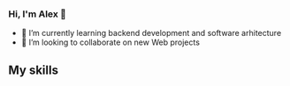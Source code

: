 ### Hi, I'm Alex 👋
- 🌱 I’m currently learning backend development and software arhitecture
- 👯 I’m looking to collaborate on new Web projects
## My skills

<!--
**darknil/darknil** is a ✨ _special_ ✨ repository because its `README.md` (this file) appears on your GitHub profile.

Here are some ideas to get you started:

- 🔭 I’m currently working on ...
- 🌱 I’m currently learning backend development and software arhitecture
- 👯 I’m looking to collaborate on new Web projects
- 🤔 I’m looking for help with ...
- 💬 Ask me about ...
- 📫 How to reach me: ...
- 😄 Pronouns: ...
- ⚡ Fun fact: ...
-->
